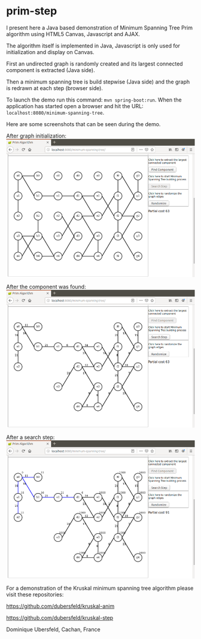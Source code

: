 # prim-step
I present here a Java based demonstration of Minimum Spanning Tree Prim algorithm using HTML5 Canvas, Javascript and AJAX.

The algorithm itself is implemented in Java, Javascript is only used for initialization and display on Canvas.

First an undirected graph is randomly created and its largest connected component is extracted (Java side).

Then a minimum spanning tree is build stepwise (Java side) and the graph is redrawn at each step (browser side).

To launch the demo run this command: `mvn spring-boot:run`.
When the application has started open a browser and hit the URL: `localhost:8080/minimum-spanning-tree`.

Here are some screenshots that can be seen during the demo.

After graph initialization:
![alt text](images/initGraph.png "Graph initialized")

After the component was found:
![alt text](images/findComp.png "Component found")

After a search step:
![alt text](images/searchStep.png "Search step")

For a demonstration of the Kruskal minimum spanning tree algorithm please visit these repositories:

https://github.com/dubersfeld/kruskal-anim

https://github.com/dubersfeld/kruskal-step

Dominique Ubersfeld, Cachan, France
